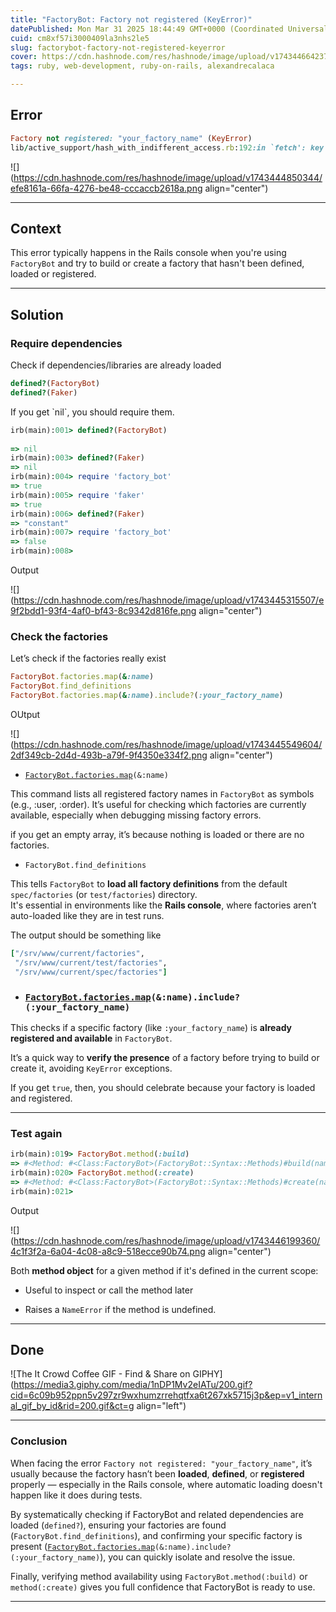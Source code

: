 ```yaml
---
title: "FactoryBot: Factory not registered (KeyError)"
datePublished: Mon Mar 31 2025 18:44:49 GMT+0000 (Coordinated Universal Time)
cuid: cm8xf57i3000409la3nhs2le5
slug: factorybot-factory-not-registered-keyerror
cover: https://cdn.hashnode.com/res/hashnode/image/upload/v1743446642377/6cf08060-1277-4851-9772-09c1220e68bc.webp
tags: ruby, web-development, ruby-on-rails, alexandrecalaca

---
```


## Error

```ruby
Factory not registered: "your_factory_name" (KeyError)
lib/active_support/hash_with_indifferent_access.rb:192:in `fetch': key not found: "your_factory_name" (KeyError)
```

![](https://cdn.hashnode.com/res/hashnode/image/upload/v1743444850344/efe8161a-66fa-4276-be48-cccaccb2618a.png align="center")

---

## Context

This error typically happens in the Rails console when you're using `FactoryBot` and try to build or create a factory that hasn't been defined, loaded or registered.

---

## Solution

### Require dependencies

Check if dependencies/libraries are already loaded

```ruby
defined?(FactoryBot)
defined?(Faker)
```

If you get \`nil\`, you should require them.

```ruby
irb(main):001> defined?(FactoryBot)
 
=> nil
irb(main):003> defined?(Faker)
=> nil
irb(main):004> require 'factory_bot'
=> true
irb(main):005> require 'faker'
=> true
irb(main):006> defined?(Faker)
=> "constant"
irb(main):007> require 'factory_bot'
=> false
irb(main):008> 
```

Output

![](https://cdn.hashnode.com/res/hashnode/image/upload/v1743445315507/e9f2bdd1-93f4-4af0-bf43-8c9342d816fe.png align="center")

### Check the factories

Let’s check if the factories really exist

```ruby
FactoryBot.factories.map(&:name)
FactoryBot.find_definitions
FactoryBot.factories.map(&:name).include?(:your_factory_name)
```

OUtput

![](https://cdn.hashnode.com/res/hashnode/image/upload/v1743445549604/2df349cb-2d4d-493b-a79f-9f4350e334f2.png align="center")

* [`FactoryBot.factories.map`](http://FactoryBot.factories.map)`(&:name)`
    

This command lists all registered factory names in `FactoryBot` as symbols (e.g., :user, :order). It’s useful for checking which factories are currently available, especially when debugging missing factory errors.

if you get an empty array, it’s because nothing is loaded or there are no factories.  

* `FactoryBot.find_definitions`
    

This tells `FactoryBot` to **load all factory definitions** from the default `spec/factories` (or `test/factories`) directory.  
It's essential in environments like the **Rails console**, where factories aren’t auto-loaded like they are in test runs.

The output should be something like

```ruby
["/srv/www/current/factories",
 "/srv/www/current/test/factories",
 "/srv/www/current/spec/factories"]
```

* ### [`FactoryBot.factories.map`](http://FactoryBot.factories.map)`(&:name).include?(:your_factory_name)`
    

This checks if a specific factory (like `:your_factory_name`) is **already registered and available** in `FactoryBot`.

  
It’s a quick way to **verify the presence** of a factory before trying to build or create it, avoiding `KeyError` exceptions.

If you get `true`, then, you should celebrate because your factory is loaded and registered.

---

### Test again

```ruby
irb(main):019> FactoryBot.method(:build)
=> #<Method: #<Class:FactoryBot>(FactoryBot::Syntax::Methods)#build(name, *traits_and_overrides, &block) /srv/www/current/vendor/bundle/ruby/3.3.0/gems/factory_bot-6.2.1/lib/factory_bot/strategy_syntax_method_registrar.rb:27>
irb(main):020> FactoryBot.method(:create)
=> #<Method: #<Class:FactoryBot>(FactoryBot::Syntax::Methods)#create(name, *traits_and_overrides, &block) /srv/www/current/vendor/bundle/ruby/3.3.0/gems/factory_bot-6.2.1/lib/factory_bot/strategy_syntax_method_registrar.rb:27>
irb(main):021>
```

Output

![](https://cdn.hashnode.com/res/hashnode/image/upload/v1743446199360/4c1f3f2a-6a04-4c08-a8c9-518ecce90b74.png align="center")

Both **method object** for a given method if it's defined in the current scope:

* Useful to inspect or call the method later
    
* Raises a `NameError` if the method is undefined.
    

---

## Done

![The It Crowd Coffee GIF - Find & Share on GIPHY](https://media3.giphy.com/media/1nDP1Mv2eIATu/200.gif?cid=6c09b952ppn5v297zr9wxhumzrrehqtfxa6t267xk5715j3p&ep=v1_internal_gif_by_id&rid=200.gif&ct=g align="left")

---

### Conclusion

When facing the error `Factory not registered: "your_factory_name"`, it’s usually because the factory hasn’t been **loaded**, **defined**, or **registered** properly — especially in the Rails console, where automatic loading doesn't happen like it does during tests.

By systematically checking if FactoryBot and related dependencies are loaded (`defined?`), ensuring your factories are found (`FactoryBot.find_definitions`), and confirming your specific factory is present ([`FactoryBot.factories.map`](http://FactoryBot.factories.map)`(&:name).include?(:your_factory_name)`), you can quickly isolate and resolve the issue.

Finally, verifying method availability using `FactoryBot.method(:build)` or `method(:create)` gives you full confidence that FactoryBot is ready to use.

---